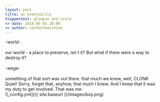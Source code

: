 ```yaml
---
layout: post
title: an eventuality
klappentext: glimpse and scare
<> date: 2018-05-03 20:00
<> author: contentmaschine
---
```

-world-
<br>
<br>
our world - a place to preserve, isn´t it? But what if there were a way to destroy it?
<br>
<br>
-wege-
<br>
<br>
something of that sort was out there. that much we knew, well, CLONK Quiet! Sorry, forget that, anyhow, that much I knew. And I knew that it was my duty to get involved. That was me:
<br>
![_config.yml]({{ site.baseurl }}/images/boy.png)

